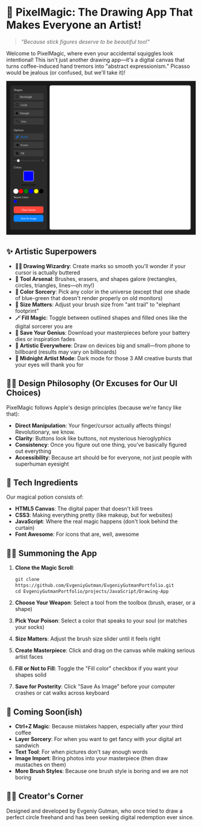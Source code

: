# 🎨 PixelMagic: The Drawing App That Makes Everyone an Artist!

> *"Because stick figures deserve to be beautiful too!"*

Welcome to PixelMagic, where even your accidental squiggles look intentional! This isn't just another drawing app—it's a digital canvas that turns coffee-induced hand tremors into "abstract expressionism." Picasso would be jealous (or confused, but we'll take it)!

![Your future masterpieces await](images/screenshot.png)

## ✨ Artistic Superpowers

- **🧙‍♂️ Drawing Wizardry**: Create marks so smooth you'll wonder if your cursor is actually buttered
- **🧰 Tool Arsenal**: Brushes, erasers, and shapes galore (rectangles, circles, triangles, lines—oh my!)
- **🌈 Color Sorcery**: Pick any color in the universe (except that one shade of blue-green that doesn't render properly on old monitors)
- **📏 Size Matters**: Adjust your brush size from "ant trail" to "elephant footprint"
- **🪄 Fill Magic**: Toggle between outlined shapes and filled ones like the digital sorcerer you are
- **💾 Save Your Genius**: Download your masterpieces before your battery dies or inspiration fades
- **📱 Artistic Everywhere**: Draw on devices big and small—from phone to billboard (results may vary on billboards)
- **🌙 Midnight Artist Mode**: Dark mode for those 3 AM creative bursts that your eyes will thank you for

## 👨‍🎨 Design Philosophy (Or Excuses for Our UI Choices)

PixelMagic follows Apple's design principles (because we're fancy like that):

- **Direct Manipulation**: Your finger/cursor actually affects things! Revolutionary, we know.
- **Clarity**: Buttons look like buttons, not mysterious hieroglyphics
- **Consistency**: Once you figure out one thing, you've basically figured out everything
- **Accessibility**: Because art should be for everyone, not just people with superhuman eyesight

## 🧪 Tech Ingredients

Our magical potion consists of:

- **HTML5 Canvas**: The digital paper that doesn't kill trees
- **CSS3**: Making everything pretty (like makeup, but for websites)
- **JavaScript**: Where the real magic happens (don't look behind the curtain)
- **Font Awesome**: For icons that are, well, awesome

## 🧙‍♂️ Summoning the App

1. **Clone the Magic Scroll**:
   ```
   git clone https://github.com/EvgeniyGutman/EvgeniyGutmanPortfolio.git
   cd EvgeniyGutmanPortfolio/projects/JavaScript/Drawing-App
   ```

2. **Choose Your Weapon**: Select a tool from the toolbox (brush, eraser, or a shape)
3. **Pick Your Poison**: Select a color that speaks to your soul (or matches your socks)
4. **Size Matters**: Adjust the brush size slider until it feels right
5. **Create Masterpiece**: Click and drag on the canvas while making serious artist faces
6. **Fill or Not to Fill**: Toggle the "Fill color" checkbox if you want your shapes solid
7. **Save for Posterity**: Click "Save As Image" before your computer crashes or cat walks across keyboard

## 🚀 Coming Soon(ish)

- **Ctrl+Z Magic**: Because mistakes happen, especially after your third coffee
- **Layer Sorcery**: For when you want to get fancy with your digital art sandwich
- **Text Tool**: For when pictures don't say enough words
- **Image Import**: Bring photos into your masterpiece (then draw mustaches on them)
- **More Brush Styles**: Because one brush style is boring and we are not boring

## 🧑‍🎨 Creator's Corner

Designed and developed by Evgeniy Gutman, who once tried to draw a perfect circle freehand and has been seeking digital redemption ever since. 
